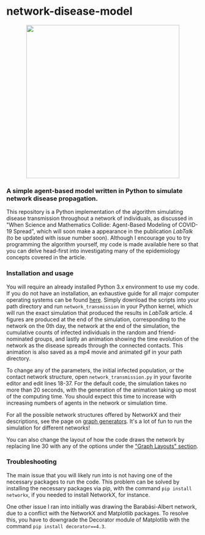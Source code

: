 # network-disease-model
<p align="center">
<img src="https://user-images.githubusercontent.com/86231828/122758663-6ab7ca80-d2dc-11eb-802e-8c95e4f8a6ac.gif" width="400" height="400">
</p>  

### A simple agent-based model written in Python to simulate network disease propagation.
  This repository is a Python implementation of the algorithm simulating disease transmission throughout a network of individuals, as discussed in "When Science and Mathematics Collide: Agent-Based Modeling of COVID-19 Spread", which will soon make a appearance in the publication _LabTalk_ (to be updated with issue number soon). Although I encourage you to try programming the algorithm yourself, my code is made available here so that you can delve head-first into investigating many of the epidemiology concepts covered in the article.

### Installation and usage
  You will require an already installed Python 3.x environment to use my code. If you do not have an installation, an exhaustive guide for all major computer operating systems can be found [here](https://realpython.com/installing-python/). Simply download the scripts into your path directory and run `network_transmission` in your Python kernel, which will run the exact simulation that produced the results in _LabTalk_ article. 4 figures are produced at the end of the simulation, corresponding to the network on the 0th day, the network at the end of the simulation, the cumulative counts of infected individuals in the random and friend-nominated groups, and lastly an animation showing the time evolution of the network as the disease spreads through the connected contacts. This animation is also saved as a mp4 movie and animated gif in your path directory.

  To change any of the parameters, the initial infected population, or the contact network structure, open `network_transmission.py` in your favorite editor and edit lines 18-37. For the default code, the simulation takes no more than 20 seconds, with the generation of the animation taking up most of the computing time. You should expect this time to increase with increasing numbers of agents in the network or simulation time.
  
  For all the possible network structures offered by NetworkX and their descriptions, see the page on [graph generators](https://networkx.org/documentation/stable/reference/generators.html). It's a lot of fun to run the simulation for different networks!
  
  You can also change the layout of how the code draws the network by replacing line 30 with any of the options under the ["Graph Layouts" section](https://networkx.org/documentation/stable/reference/drawing.html?highlight=layout#module-networkx.drawing.layout).
  
### Troubleshooting
  
  The main issue that you will likely run into is not having one of the necessary packages to run the code. This problem can be solved by installing the necessary packages via pip, with the command `pip install networkx`, if you needed to install NetworkX, for instance.
  
  One other issue I ran into initially was drawing the Barabási-Albert network, due to a conflict with the NetworkX and Matplotlib packages. To resolve this, you have to downgrade the Decorator module of Matplotlib with the command `pip install decorator==4.3`. 
